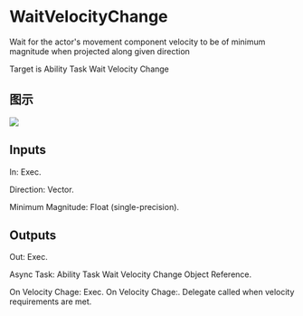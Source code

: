 # WaitVelocityChange

Wait for the actor's movement component velocity to be of minimum magnitude when projected along given direction

Target is Ability Task Wait Velocity Change

## 图示

![]($-20221218-17340124.png)

## Inputs

In: Exec.

Direction: Vector.

Minimum Magnitude: Float (single-precision).  

## Outputs

Out: Exec.

Async Task: Ability Task Wait Velocity Change Object Reference.

On Velocity Chage: Exec. On Velocity Chage:. Delegate called when velocity requirements are met.

